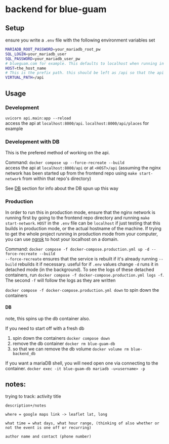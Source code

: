 ﻿# backend for blue-guam

## Setup

ensure you write a `.env` file with the following environment variables set
```sh
MARIADB_ROOT_PASSWORD=your_mariadb_root_pw
SQL_LOGIN=your_mariadb_user
SQL_PASSWORD=your_mariadb_user_pw
# blueguam.com for example. This defaults to localhost when running in development mode
HOST=the_host_name
# This is the prefix path. this should be left as /api so that the api is accessible at HOST/api
VIRTUAL_PATH=/api
```

## Usage

### Development
`uvicorn api.main:app --reload`  
access the api at `localhost:8000/api`. `localhost:8000/api/places` for example

### Development with DB
This is the prefered method of working on the api.  

Command: `docker compose up --force-recreate --build`  
access the api at `localhost:8000/api` or at `<HOST>/api` (assuming the nginx network has been started up from the frontend repo using `make start-network` from within that repo's directory)

See [DB](#db) section for info about the DB spun up this way

### Production
In order to run this in production mode, ensure that the nginx network is running first by going to the frontend repo directory and running `make start-network`. `HOST` in the `.env` file can be `localhost` if just testing that this builds in production mode, or the actual hostname of the machine. If trying to get the whole project running in production mode from your computer, you can use [ngrok](https://ngrok.com/) to host your localhost on a domain.  

Command: `docker compose -f docker-compose.production.yml up -d --force-recreate --build`  
`--force-recreate` ensures that the service is rebuilt if it's already running
`--build` rebuilds it if necessary. useful for if `.env` values change
`-d` runs it in detached mode (in the background). To see the logs of these detached containers, run `docker compose -f docker-compose.production.yml logs -f`. The second `-f` will follow the logs as they are written  

`docker compose -f docker-compose.production.yml down` to spin down the containers

#### DB
note, this spins up the db container also. 

If you need to start off with a fresh db
1. spin down the containers `docker compose down`
2. remove the db container `docker rm blue-guam-db`
3. so that we can remove the db volume `docker volume rm blue-backend_db`

If you want a mariaDB shell, you will need open one via connecting to the container.
`docker exec -it blue-guam-db mariadb -u<username> -p`


## notes:
trying to track:
    activity title

    description+/notes

    where = google maps link -> leaflet lat, long

    what time = what days, what hour range, (thinking of also whether or not the event is one off or recurring)
    
    author name and contact (phone number)
